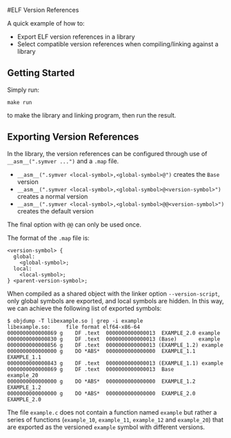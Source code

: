#ELF Version References

A quick example of how to:

* Export ELF version references in a library
* Select compatible version references when compiling/linking against a library

## Getting Started

Simply run:

`make run`

to make the library and linking program, then run the result.

## Exporting Version References

In the library, the version references can be configured through use of `__asm__(".symver ...")` and a `.map` file.

* `__asm__(".symver <local-symbol>,<global-symbol>@")` creates the `Base` version
* `__asm__(".symver <local-symbol>,<global-symbol>@<version-symbol>")` creates a normal version
* `__asm__(".symver <local-symbol>,<global-symbol>@@<version-symbol>")` creates the default version

The final option with `@@` can only be used once.

The format of the `.map` file is:

```
<version-symbol> {
  global:
    <global-symbol>;
  local:
    <local-symbol>;
} <parent-version-symbol>;
```

When compiled as a shared object with the linker option `--version-script`, only global symbols are exported, and local symbols are hidden. In this way, we can achieve the following list of exported symbols:

```
$ objdump -T libexample.so | grep -i example
libexample.so:     file format elf64-x86-64
0000000000000869 g    DF .text	0000000000000013  EXAMPLE_2.0 example
0000000000000830 g    DF .text	0000000000000013 (Base)       example
0000000000000856 g    DF .text	0000000000000013 (EXAMPLE_1.2) example
0000000000000000 g    DO *ABS*	0000000000000000  EXAMPLE_1.1 EXAMPLE_1.1
0000000000000843 g    DF .text	0000000000000013 (EXAMPLE_1.1) example
0000000000000869 g    DF .text	0000000000000013  Base        example_20
0000000000000000 g    DO *ABS*	0000000000000000  EXAMPLE_1.2 EXAMPLE_1.2
0000000000000000 g    DO *ABS*	0000000000000000  EXAMPLE_2.0 EXAMPLE_2.0
```

The file `example.c` does not contain a function named `example` but rather a series of functions (`example_10`, `example_11`, `example_12` and `example_20`) that are exported as the versioned `example` symbol with different versions.
